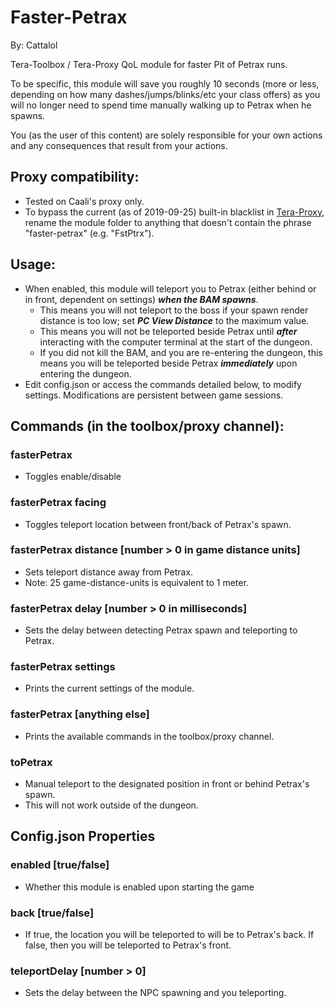 # Faster-Petrax

By: Cattalol

Tera-Toolbox / Tera-Proxy QoL module for faster Pit of Petrax runs.

To be specific, this module will save you roughly 10 seconds (more or less, depending on how many dashes/jumps/blinks/etc your class offers) as you will no longer need to spend time manually walking up to Petrax when he spawns.

You (as the user of this content) are solely responsible for your own actions and any consequences that result from your actions.

## Proxy compatibility:
- Tested on Caali's proxy only.
- To bypass the current (as of 2019-09-25) built-in blacklist in [Tera-Proxy](https://github.com/tera-proxy/tera-proxy), rename the module folder to anything that doesn't contain the phrase "faster-petrax" (e.g. "FstPtrx").

## Usage:
- When enabled, this module will teleport you to Petrax (either behind or in front, dependent on settings) **_when the BAM spawns_**.
   - This means you will not teleport to the boss if your spawn render distance is too low; set _**PC View Distance**_ to the maximum value.
   - This means you will not be teleported beside Petrax until _**after**_ interacting with the computer terminal at the start of the dungeon.
   - If you did not kill the BAM, and you are re-entering the dungeon, this means you will be teleported beside Petrax _**immediately**_ upon entering the dungeon.
- Edit config.json or access the commands detailed below, to modify settings. Modifications are persistent between game sessions.

## Commands (in the toolbox/proxy channel):
### fasterPetrax
- Toggles enable/disable 
### fasterPetrax facing
- Toggles teleport location between front/back of Petrax's spawn.
### fasterPetrax distance [number > 0 in game distance units]
- Sets teleport distance away from Petrax. 
- Note: 25 game-distance-units is equivalent to 1 meter.
### fasterPetrax delay [number > 0 in milliseconds]
- Sets the delay between detecting Petrax spawn and teleporting to Petrax.
### fasterPetrax settings
- Prints the current settings of the module.
### fasterPetrax [anything else]
- Prints the available commands in the toolbox/proxy channel.
### toPetrax
- Manual teleport to the designated position in front or behind Petrax's spawn. 
- This will not work outside of the dungeon.

## Config.json Properties
### enabled [true/false]
- Whether this module is enabled upon starting the game
### back [true/false]
- If true, the location you will be teleported to will be to Petrax's back. If false, then you will be teleported to Petrax's front.
### teleportDelay [number > 0]
- Sets the delay between the NPC spawning and you teleporting.
